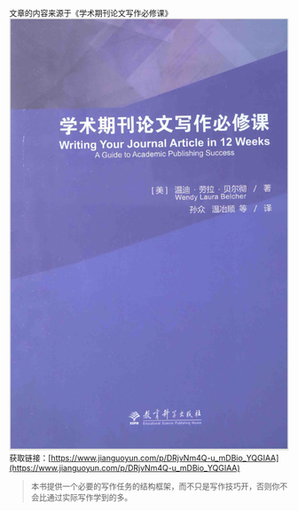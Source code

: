 文章的内容来源于《学术期刊论文写作必修课》
![|150](assets/Pasted%20image%2020250822185622.png)
获取链接：[https://www.jianguoyun.com/p/DRjvNm4Q-u_mDBio_YQGIAA](https://www.jianguoyun.com/p/DRjvNm4Q-u_mDBio_YQGIAA)

>本书提供一个必要的写作任务的结构框架，而不只是写作技巧开，否则你不会比通过实际写作学到的多。